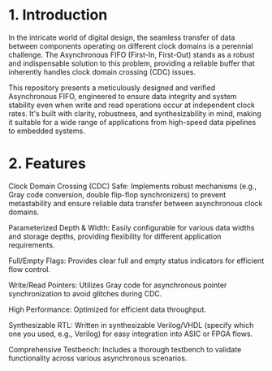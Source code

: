 # 1. Introduction
In the intricate world of digital design, the seamless transfer of data between components operating on different clock domains is a perennial challenge. The Asynchronous FIFO (First-In, First-Out) stands as a robust and indispensable solution to this problem, providing a reliable buffer that inherently handles clock domain crossing (CDC) issues.

This repository presents a meticulously designed and verified Asynchronous FIFO, engineered to ensure data integrity and system stability even when write and read operations occur at independent clock rates. It's built with clarity, robustness, and synthesizability in mind, making it suitable for a wide range of applications from high-speed data pipelines to embedded systems.

# 2. Features
Clock Domain Crossing (CDC) Safe: Implements robust mechanisms (e.g., Gray code conversion, double flip-flop synchronizers) to prevent metastability and ensure reliable data transfer between asynchronous clock domains.

Parameterized Depth & Width: Easily configurable for various data widths and storage depths, providing flexibility for different application requirements.

Full/Empty Flags: Provides clear full and empty status indicators for efficient flow control.

Write/Read Pointers: Utilizes Gray code for asynchronous pointer synchronization to avoid glitches during CDC.

High Performance: Optimized for efficient data throughput.

Synthesizable RTL: Written in synthesizable Verilog/VHDL (specify which one you used, e.g., Verilog) for easy integration into ASIC or FPGA flows.

Comprehensive Testbench: Includes a thorough testbench to validate functionality across various asynchronous scenarios.
